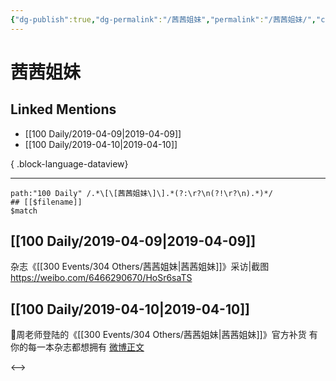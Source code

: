 ```yaml
---
{"dg-publish":true,"dg-permalink":"/茜茜姐妹","permalink":"/茜茜姐妹/","created":"2023-03-11T21:19:16.000+08:00","updated":"2023-04-10T17:16:28.000+08:00"}
---
```


# 茜茜姐妹

## Linked Mentions
- [[100 Daily/2019-04-09\|2019-04-09]]
- [[100 Daily/2019-04-10\|2019-04-10]]

{ .block-language-dataview}

---

```expander
path:"100 Daily" /.*\[\[茜茜姐妹\]\].*(?:\r?\n(?!\r?\n).*)*/
## [[$filename]]
$match
```
## [[100 Daily/2019-04-09\|2019-04-09]]
杂志《[[300 Events/304 Others/茜茜姐妹\|茜茜姐妹]]》采访|截图
https://weibo.com/6466290670/HoSr6saTS
## [[100 Daily/2019-04-10\|2019-04-10]]
🌿周老师登陆的《[[300 Events/304 Others/茜茜姐妹\|茜茜姐妹]]》官方补货
有你的每一本杂志都想拥有
[微博正文](https://m.weibo.cn/6466290670/4359559591748004)

<-->